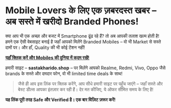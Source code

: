 # Mobile Lovers के लिए एक ज़बरदस्त खबर – अब सस्ते में खरीदो Branded Phones!

क्या आप भी एक अच्छा और बजट में Smartphone ढूंढ रहे हैं? तो अब आपकी तलाश खत्म होती है! हमने एक ऐसी वेबसाइट बनाई है जहाँ आपको मिलेंगे Branded Mobiles – वो भी Market से सस्ते दामों पर। और हाँ, Quality की भी कोई टेंशन नहीं!

**[यहाँ क्लिक करें और Mobiles की दुनिया में कदम रखें!](https://sastakharido.shop/?ref=github)**

हमारी साइट – **sastakharido.shop** – पर मिलेंगे आपको Realme, Redmi, Vivo, Oppo जैसे brands के सस्ते और दमदार फोन, वो भी limited time deals के साथ!

> जैसे ही आप इस लिंक पर क्लिक करेंगे, आप सीधे हमारी साइट पर पहुँच जाएंगे – जहाँ सस्ते और बेस्ट डील्स आपका इंतज़ार कर रही हैं। देर मत कीजिए, ये ऑफर सीमित समय के लिए है!

**यह लिंक पूरी तरह Safe और Verified है। एक बार विज़िट ज़रूर करें!**
